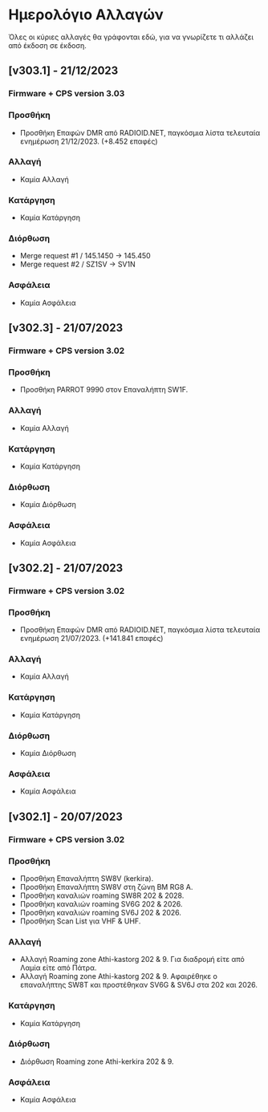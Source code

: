 
# Ημερολόγιο Αλλαγών
Όλες οι κύριες αλλαγές θα γράφονται εδώ, για να γνωρίζετε τι αλλάζει από έκδοση σε έκδοση.

## [v303.1] - 21/12/2023

### Firmware + CPS version 3.03

### Προσθήκη
- Προσθήκη Επαφών DMR από RADIOID.NET, παγκόσμια λίστα τελευταία ενημέρωση 21/12/2023. (+8.452 επαφές)
 
### Αλλαγή
- Καμία Αλλαγή
  
### Κατάργηση
- Καμία Κατάργηση
  
### Διόρθωση
- Merge request #1 / 145.1450 -> 145.450
- Merge request #2 / SZ1SV -> SV1N

### Ασφάλεια
- Καμία Ασφάλεια
 
## [v302.3] - 21/07/2023

### Firmware + CPS version 3.02

### Προσθήκη
- Προσθήκη PARROT 9990 στον Επαναλήπτη SW1F.
 
### Αλλαγή
- Καμία Αλλαγή
  
### Κατάργηση
- Καμία Κατάργηση
  
### Διόρθωση
- Καμία Διόρθωση

### Ασφάλεια
- Καμία Ασφάλεια

## [v302.2] - 21/07/2023

### Firmware + CPS version 3.02

### Προσθήκη
- Προσθήκη Επαφών DMR από RADIOID.NET, παγκόσμια λίστα τελευταία ενημέρωση 21/07/2023. (+141.841 επαφές)
 
### Αλλαγή
- Καμία Αλλαγή
  
### Κατάργηση
- Καμία Κατάργηση
  
### Διόρθωση
- Καμία Διόρθωση

### Ασφάλεια
- Καμία Ασφάλεια
 
## [v302.1] - 20/07/2023

### Firmware + CPS version 3.02

### Προσθήκη
- Προσθήκη Επαναλήπτη SW8V (kerkira).
- Προσθήκη Επαναλήπτη SW8V στη ζώνη BM RG8 A.
- Προσθήκη καναλιών roaming SW8R 202 & 2028.
- Προσθήκη καναλιών roaming SV6G 202 & 2026.
- Προσθήκη καναλιών roaming SV6J 202 & 2026.
- Προσθήκη Scan List για VHF & UHF.
  
### Αλλαγή
- Αλλαγή Roaming zone Athi-kastorg 202 & 9. Για διαδρομή είτε από Λαμία είτε από Πάτρα.
- Αλλαγή Roaming zone Athi-kastorg 202 & 9. Αφαιρέθηκε ο επαναλήπτης SW8T και προστέθηκαν SV6G & SV6J στα 202 και 2026.

  
### Κατάργηση
- Καμία Κατάργηση
  
### Διόρθωση
- Διόρθωση Roaming zone Athi-kerkira 202 & 9.

### Ασφάλεια
- Καμία Ασφάλεια
